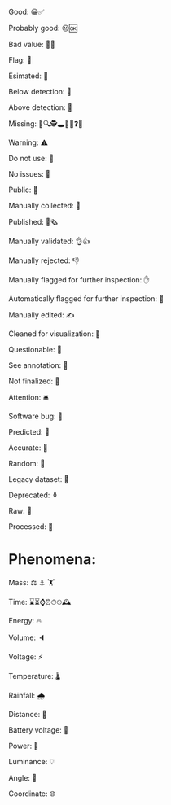 Good: 😀✅

Probably good: 😐🆗

Bad value: 🙁❌

Flag: 🚩

Esimated: 🤔

Below detection: 🔬

Above detection: 🔭

Missing: 🤷🔍🕵🕳🧦🌚❓❔

Warning: ⚠

Do not use: 🚫

No issues: 💯

Public: 📖

Manually collected: 📓

Published: 📰🗞

Manually validated: 👌👍

Manually rejected: 👎

Manually flagged for further inspection: ✋

Automatically flagged for further inspection: 🛑

Manually edited: ✍

Cleaned for visualization: 💅

Questionable: 🤨

See annotation: 💬

Not finalized: 🚧

Attention: 🛎

Software bug: 🐛

Predicted: 🔮

Accurate: 🎯

Random: 🎲

Legacy dataset: 🏺

Deprecated: ⚱

Raw: 🥩

Processed: 🌭

# Phenomena:

Mass: ⚖ ⚓ 🏋

Time: ⌛⏳⌚⏰⏱⏲🕰

Energy: 🔥

Volume: 🔈

Voltage: ⚡

Temperature: 🌡

Rainfall: 🌧

Distance: 📏

Battery voltage: 🔋

Power: 🔌

Luminance: 💡

Angle: 📐

Coordinate: 🌐
